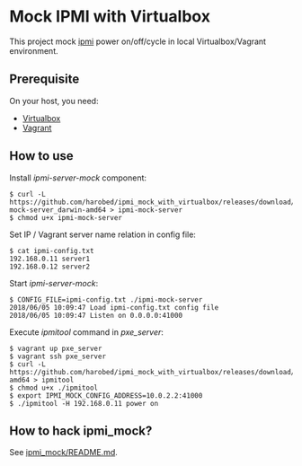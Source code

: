 # Mock IPMI with Virtualbox

This project mock [ipmi](https://en.wikipedia.org/wiki/Intelligent_Platform_Management_Interface) power on/off/cycle in local Virtualbox/Vagrant environment.

## Prerequisite

On your host, you need:

* [Virtualbox](https://www.virtualbox.org/)
* [Vagrant](https://www.vagrantup.com/)


## How to use

Install *ipmi-server-mock* component:

```
$ curl -L https://github.com/harobed/ipmi_mock_with_virtualbox/releases/download/master/ipmi-mock-server_darwin-amd64 > ipmi-mock-server
$ chmod u+x ipmi-mock-server
```

Set IP / Vagrant server name relation in config file:

```
$ cat ipmi-config.txt
192.168.0.11 server1
192.168.0.12 server2
```

Start *ipmi-server-mock*:

```
$ CONFIG_FILE=ipmi-config.txt ./ipmi-mock-server
2018/06/05 10:09:47 Load ipmi-config.txt config file
2018/06/05 10:09:47 Listen on 0.0.0.0:41000
```


Execute *ipmitool* command in *pxe_server*:

```
$ vagrant up pxe_server
$ vagrant ssh pxe_server
$ curl -L https://github.com/harobed/ipmi_mock_with_virtualbox/releases/download/master/ipmitool_linux-amd64 > ipmitool
$ chmod u+x ./ipmitool
$ export IPMI_MOCK_CONFIG_ADDRESS=10.0.2.2:41000
$ ./ipmitool -H 192.168.0.11 power on
```


## How to hack ipmi_mock?

See [ipmi_mock/README.md](ipmi_mock/).
